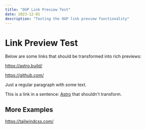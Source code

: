 ```yaml
---
title: "OGP Link Preview Test"
date: 2023-12-01
description: "Testing the OGP link preview functionality"
---
```


# Link Preview Test

Below are some links that should be transformed into rich previews:

https://astro.build/

https://github.com/

Just a regular paragraph with some text.

This is a link in a sentence: [Astro](https://astro.build/) that shouldn't transform.

## More Examples

https://tailwindcss.com/